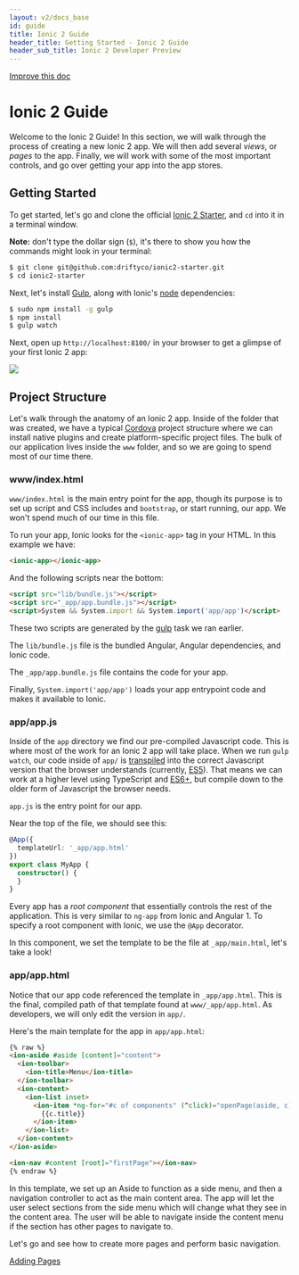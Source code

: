 ```yaml
---
layout: v2/docs_base
id: guide
title: Ionic 2 Guide
header_title: Getting Started - Ionic 2 Guide
header_sub_title: Ionic 2 Developer Preview
---
```

<div class="improve-docs">
  <a href='https://github.com/driftyco/ionic-site/edit/ionic2/docs/v2/guide/index.md'>
    Improve this doc
  </a>
</div>

<h1 class="title">Ionic 2 Guide</h1>


Welcome to the Ionic 2 Guide! In this section, we will walk through the process of creating a new Ionic 2 app. We will then add several *views*, or *pages* to the app. Finally, we will work with some of the most important controls, and go over getting your app into the app stores.


## Getting Started

To get started, let's go and clone the official [Ionic 2 Starter](https://github.com/driftyco/ionic2-starter), and `cd` into it in a terminal window.

**Note:** don't type the dollar sign (`$`), it's there to show you how the commands might look in your terminal:

```bash
$ git clone git@github.com:driftyco/ionic2-starter.git
$ cd ionic2-starter
```

Next, let's install [Gulp](/docs/what-is/#gulp), along with Ionic's [node](/docs/what-is/#node) dependencies:

```bash
$ sudo npm install -g gulp
$ npm install
$ gulp watch
```

Next, open up `http://localhost:8100/` in your browser to get a glimpse of your first Ionic 2 app:

<img src="http://ionicframework.com.s3.amazonaws.com/v2/starter1.png" style="max-width: 320px">


## Project Structure

Let's walk through the anatomy of an Ionic 2 app. Inside of the folder that was created, we have a typical [Cordova](/docs/what-is/#cordova) project structure where we can install native plugins and create platform-specific project files. The bulk of our application lives inside the `www` folder, and so we are going to spend most of our time there.

<h3 class="file-title">www/index.html</h3>

`www/index.html` is the main entry point for the app, though its purpose is to set up script and CSS includes and `bootstrap`, or start running, our app. We won't spend much of our time in this file.

To run your app, Ionic looks for the `<ionic-app>` tag in your HTML. In this example we have:

```html
<ionic-app></ionic-app>
```

And the following scripts near the bottom:

```html
<script src="lib/bundle.js"></script>
<script src="_app/app.bundle.js"></script>
<script>System && System.import && System.import('app/app')</script>
```

These two scripts are generated by the [gulp](/docs/what-is/#gulp) task we ran earlier.

The `lib/bundle.js` file is the bundled Angular, Angular dependencies, and Ionic code.

The `_app/app.bundle.js` file contains the code for your app.

Finally, `System.import('app/app')` loads your app entrypoint code and makes it available to Ionic.

<h3 class="file-title">app/app.js</h3>

Inside of the `app` directory we find our pre-compiled Javascript code. This is where most of the work for an Ionic 2 app will take place. When we run `gulp watch`, our code inside of `app/` is [transpiled](/docs/what-is/#transpiler) into the correct Javascript version that the browser understands (currently, [ES5](/docs/what-is/#es5)). That means we can work at a higher level using TypeScript and [ES6+](/docs/what-is/es2015-es6), but compile down to the older form of Javascript the browser needs.

`app.js` is the entry point for our app.

Near the top of the file, we should see this:

```ts
@App({
  templateUrl: '_app/app.html'
})
export class MyApp {
  constructor() {
  }
}
```

Every app has a *root component* that essentially controls the rest of the application. This is very similar to `ng-app` from Ionic and Angular 1. To specify a root component with Ionic, we use the `@App` decorator.

In this component, we set the template to be the file at `_app/main.html`, let's take a look!

<h3 class="file-title">app/app.html</h3>

Notice that our app code referenced the template in `_app/app.html`. This is the final, compiled path of that template found at `www/_app/app.html`. As developers, we will only edit the version in `app/`.

Here's the main template for the app in `app/app.html`:

```html
{% raw %}
<ion-aside #aside [content]="content">
  <ion-toolbar>
    <ion-title>Menu</ion-title>
  </ion-toolbar>
  <ion-content>
    <ion-list inset>
      <ion-item *ng-for="#c of components" (^click)="openPage(aside, c)">
        {{c.title}}
      </ion-item>
    </ion-list>
  </ion-content>
</ion-aside>

<ion-nav #content [root]="firstPage"></ion-nav>
{% endraw %}
```

In this template, we set up an Aside to function as a side menu, and then a navigation controller
to act as the main content area. The app will let the user select sections from the side
menu which will change what they see in the content area. The user will be able to navigate
inside the content menu if the section has other pages to navigate to.

Let's go and see how to create more pages and perform basic navigation.

<a href="/docs/v2/guide/adding-pages/" button primary>Adding Pages</a>
